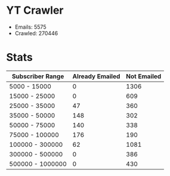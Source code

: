 # YT Crawler
- Emails: 5575
- Crawled: 270446

# Stats
| Subscriber Range  | Already Emailed | Not Emailed |
|-------|-------|-------|
| 5000 - 15000 | 0 | 1306 |
| 15000 - 25000 | 0 | 609 |
| 25000 - 35000 | 47 | 360 |
| 35000 - 50000 | 148 | 302 |
| 50000 - 75000 | 140 | 338 |
| 75000 - 100000 | 176 | 190 |
| 100000 - 300000 | 62 | 1081 |
| 300000 - 500000 | 0 | 386 |
| 500000 - 1000000 | 0 | 430 |

